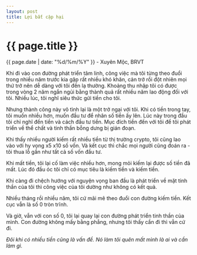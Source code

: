 ```yaml
---
layout: post
title: Lợi bất cập hại
---
```


{{ page.title }}
================
<p class="meta">{{ page.date | date: "%d/%m/%Y" }} - Xuyên Mộc, BRVT</p>

Khi đi vào con đường phát triển tâm linh, công việc mà tôi từng theo đuổi trong nhiều năm trước kia gặp rất nhiều khó khăn, cản trở rồi đột nhiên mọi thứ trở nên dễ dàng với tôi đến lạ thường. Khoảng thu nhập tôi có được trong vòng 2 năm ngắn ngủi bằng thành quả rất nhiều năm lao động đối với tôi. Nhiều lúc, tôi nghĩ siêu thức gửi tiền cho tôi. 

Nhưng thành công này vô tình lại là một trở ngại với tôi. Khi có tiền trong tay, tôi muốn nhiều hơn, muốn đầu tư để nhân số tiền ấy lên. Lúc này trong đầu tôi chỉ nghĩ đến tiền và cách đầu tư tiền. Mục đích tiền đến với tôi để tôi phát triển về thể chất và tinh thần bỗng dưng bị gián đoạn. 

Khi thấy nhiều người kiếm rất nhiều tiền từ thị trường crypto, tôi cũng lao vào với hy vọng x5 x10 số vốn. Và kết cục thì chắc mọi người cũng đoán ra - tôi thua lỗ gần như tất cả số vốn đầu tư. 

Khi mất tiền, tôi lại cố làm việc nhiều hơn, mong mỏi kiếm lại được số tiền đã mất. Lúc đó đầu óc tôi chỉ có mục tiêu là kiếm tiền và kiếm tiền. 

Khi càng đi chệch hướng với nguyện vọng ban đầu là phát triển về mặt tinh thần của tôi thì công việc của tôi dường như không có kết quả. 

Nhiều tháng rồi nhiều năm, tôi cứ mãi mê theo đuổi con đường kiếm tiền. Kết cục vẫn là số 0 tròn trĩnh. 

Và giờ, vẫn với con số 0, tôi lại quay lại con đường phát triển tinh thần của mình. Con đường không mấy bằng phẳng, nhưng tôi thấy cần đi thì vẫn cứ đi.

*Đôi khi có nhiều tiền cũng là vấn đề. Nó làm tôi quên mất mình là ai và cần làm gì.*
